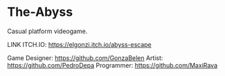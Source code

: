 # The-Abyss
Casual platform videogame.

LINK ITCH.IO: https://elgonzi.itch.io/abyss-escape

Game Designer: https://github.com/GonzaBelen
Artist: https://github.com/PedroDepa
Programmer: https://github.com/MaxiRava
